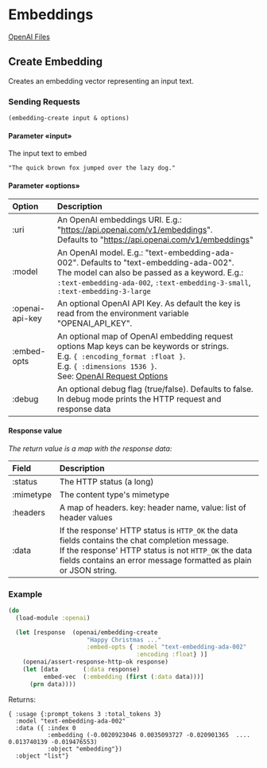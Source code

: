 # Embeddings

[OpenAI Files](https://platform.openai.com/docs/api-reference/embeddings)

## Create Embedding

Creates an embedding vector representing an input text.

### Sending Requests

`(embedding-create input & options)`

#### Parameter «input»

The input text to embed

```
"The quick brown fox jumped over the lazy dog."
```


#### Parameter «options»

| Option            | Description |
| :---              | :---        |
| :uri              | An OpenAI embeddings URI. E.g.: "https://api.openai.com/v1/embeddings". <br>Defaults  to "https://api.openai.com/v1/embeddings" |
| :model            | An OpenAI model. E.g.: "text-embedding-ada-002". Defaults to "text-embedding-ada-002". <br>The model can also be passed as a keyword. E.g.: `:text-embedding-ada-002`, `:text-embedding-3-small`, `:text-embedding-3-large`  |
| :openai-api-key   | An optional OpenAI API Key. As default the key is read from the environment variable "OPENAI_API_KEY". |
| :embed-opts       | An optional map of OpenAI embedding request options Map keys can be keywords or strings. <br>E.g. `{ :encoding_format :float }`. <br>E.g. `{ :dimensions 1536 }`. <br>See: [OpenAI Request Options](https://platform.openai.com/docs/api-reference/embeddings/create) |
| :debug            | An optional debug flag (true/false). Defaults  to false.<br>In debug mode prints the HTTP request and response data |
 
 
#### Response value

*The return value is a map with the response data:*

| Field      | Description |
| :---       | :---        |
| :status    | The HTTP status (a long)         |
| :mimetype  | The content type's mimetype      |
| :headers   | A map of headers. key: header name, value: list of header values |
| :data      | If the response' HTTP status is `HTTP_OK` the data fields contains the chat completion message.<br> If the response' HTTP status is not `HTTP_OK` the data fields contains an error message formatted as plain or JSON string. |


### Example

```clojure
(do
  (load-module :openai)

  (let [response  (openai/embedding-create 
                      "Happy Christmas ..."
                      :embed-opts { :model "text-embedding-ada-002" 
                                    :encoding :float} )]
    (openai/assert-response-http-ok response)
    (let [data       (:data response)
          embed-vec  (:embedding (first (:data data)))]
      (prn data))))
```

Returns:

```
{ :usage {:prompt_tokens 3 :total_tokens 3} 
  :model "text-embedding-ada-002" 
  :data ({ :index 0
           :embedding (-0.0020923046 0.0035093727 -0.020901365  ....  0.013740139 -0.019476553) 
           :object "embedding"}) 
  :object "list"}
```


